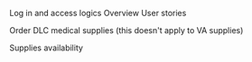 Log in and access logics 
Overview 
User stories 

Order DLC medical supplies (this doesn't apply to VA supplies)

Supplies availability 
